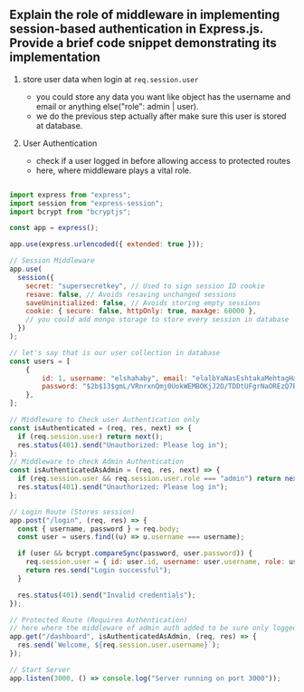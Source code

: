 ## Explain the role of middleware in implementing session-based authentication in Express.js. Provide a brief code snippet demonstrating its implementation

1. store user data when login at `req.session.user`
    - you could store any data you want like object has the username and email or anything else("role": admin | user).
    - we do the previous step actually after make sure this user is stored at database.

2. User Authentication 
    - check if a user logged in before allowing access to protected routes
    - here, where middleware plays a vital role.

```js

import express from "express";
import session from "express-session";
import bcrypt from "bcryptjs";

const app = express();

app.use(express.urlencoded({ extended: true }));

// Session Middleware
app.use(
  session({
    secret: "supersecretkey", // Used to sign session ID cookie
    resave: false, // Avoids resaving unchanged sessions
    saveUninitialized: false, // Avoids storing empty sessions
    cookie: { secure: false, httpOnly: true, maxAge: 60000 },
    // you could add mongo storage to store every session in database
  })
);

// let's say that is our user collection in database
const users = [
    {   
        id: 1, username: "elshahaby", email: "elalbYaNasEshtakaMehtagHashtaka@gmail.com"
        password: "$2b$13$gmL/VRnrxnQmj0UokWEMBOKjJ2O/TDDtUFgrNaOREzQ7BZLMFAH7m", role:"admin" 
    },
];

// Middleware to Check user Authentication only
const isAuthenticated = (req, res, next) => {
  if (req.session.user) return next();
  res.status(401).send("Unauthorized: Please log in");
};
// Middleware to check Admin Authentication
const isAuthenticatedAsAdmin = (req, res, next) => {
  if (req.session.user && req.session.user.role === "admin") return next();
  res.status(401).send("Unauthorized: Please log in");
};

// Login Route (Stores session)
app.post("/login", (req, res) => {
  const { username, password } = req.body;
  const user = users.find((u) => u.username === username);

  if (user && bcrypt.compareSync(password, user.password)) {
    req.session.user = { id: user.id, username: user.username, role: user.role };
    return res.send("Login successful");
  }

  res.status(401).send("Invalid credentials");
});

// Protected Route (Requires Authentication)
// here where the middleware of admin auth added to be sure only logged in admin have the access to dashboard (isAuthenticatedAsAdmin)
app.get("/dashboard", isAuthenticatedAsAdmin, (req, res) => {
  res.send(`Welcome, ${req.session.user.username}`);
});

// Start Server
app.listen(3000, () => console.log("Server running on port 3000"));


```